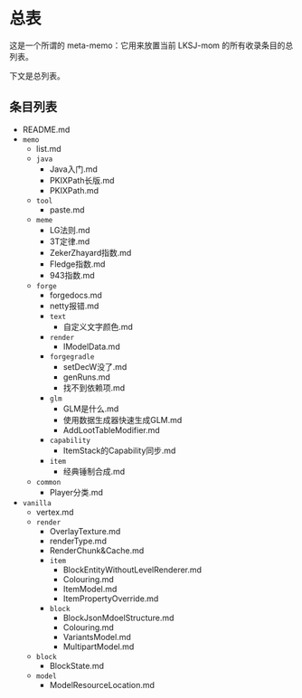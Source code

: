 # 总表

这是一个所谓的 meta-memo：它用来放置当前 LKSJ-mom 的所有收录条目的总列表。

下文是总列表。

## 条目列表

<!--以下条目由机器自动生成，请勿手动更改-->

<!--MARKFORBOT-->
- README.md
- `memo`
    - list.md
    - `java`
        - Java入门.md
        - PKIXPath长版.md
        - PKIXPath.md
    - `tool`
        - paste.md
    - `meme`
        - LG法则.md
        - 3T定律.md
        - ZekerZhayard指数.md
        - Fledge指数.md
        - 943指数.md
    - `forge`
        - forgedocs.md
        - netty报错.md
        - `text`
            - 自定义文字颜色.md
        - `render`
            - IModelData.md
        - `forgegradle`
            - setDecW没了.md
            - genRuns.md
            - 找不到依赖项.md
        - `glm`
            - GLM是什么.md
            - 使用数据生成器快速生成GLM.md
            - AddLootTableModifier.md
        - `capability`
            - ItemStack的Capability同步.md
        - `item`
            - 经典锤制合成.md
    - `common`
        - Player分类.md
- `vanilla`
    - vertex.md
    - `render`
        - OverlayTexture.md
        - renderType.md
        - RenderChunk&Cache.md
        - `item`
            - BlockEntityWithoutLevelRenderer.md
            - Colouring.md
            - ItemModel.md
            - ItemPropertyOverride.md
        - `block`
            - BlockJsonMdoelStructure.md
            - Colouring.md
            - VariantsModel.md
            - MultipartModel.md
    - `block`
        - BlockState.md
    - `model`
        - ModelResourceLocation.md